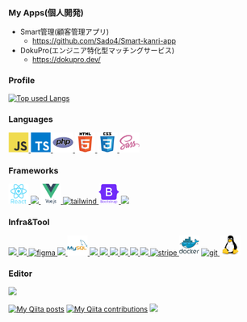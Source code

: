 ### My Apps(個人開発)
- Smart管理(顧客管理アプリ)
  - https://github.com/Sado4/Smart-kanri-app
- DokuPro(エンジニア特化型マッチングサービス)
  - https://dokupro.dev/

### Profile

<!-- リポジトリステータス -->
<!-- [![Sado4's github stats](https://github-readme-stats.vercel.app/api?username=Sado4&hide=issues,contribs&count_private=true&show_icons=true&theme=onedark)](https://github.com/Sado4/github-readme-stats) -->

<!-- ソースコード統計 -->
[![Top used Langs](https://github-readme-stats.vercel.app/api/top-langs/?username=Sado4&hide=html,css,scss,blade,dockerfile,shell,batchfile,vue,autohotkey&langs_count=6&layout=compact&theme=onedark)](https://github.com/Sado4/)

<!-- 使用言語 -->
### Languages
<a href="https://developer.mozilla.org/en-US/docs/Web/JavaScript" target="_blank" rel="noreferrer"> <img src="https://raw.githubusercontent.com/devicons/devicon/master/icons/javascript/javascript-original.svg" alt="javascript" width="40" height="40"/> </a>
<a href="https://www.typescriptlang.org/" target="_blank" rel="noreferrer"> <img src="https://raw.githubusercontent.com/devicons/devicon/master/icons/typescript/typescript-original.svg" alt="typescript" width="40" height="40"/>
<a href="https://www.php.net" target="_blank" rel="noreferrer"> <img src="https://raw.githubusercontent.com/devicons/devicon/master/icons/php/php-original.svg" alt="php" width="40" height="40"/> </a>
<a href="https://www.w3.org/html/" target="_blank" rel="noreferrer"> <img src="https://raw.githubusercontent.com/devicons/devicon/master/icons/html5/html5-original-wordmark.svg" alt="html5" width="40" height="40"/> </a>
<a href="https://www.w3schools.com/css/" target="_blank" rel="noreferrer"> <img src="https://raw.githubusercontent.com/devicons/devicon/master/icons/css3/css3-original-wordmark.svg" alt="css3" width="40" height="40"/> </a>
<a href="https://sass-lang.com" target="_blank" rel="noreferrer"> <img src="https://raw.githubusercontent.com/devicons/devicon/master/icons/sass/sass-original.svg" alt="sass" width="40" height="40"/> </a>

<!-- フレームワーク -->
### Frameworks
<p align="left">
<a href="https://reactjs.org/" target="_blank" rel="noreferrer"> <img src="https://raw.githubusercontent.com/devicons/devicon/master/icons/react/react-original-wordmark.svg" alt="react" width="40" height="40"/> </a> <a href="https://skillicons.dev"> <img src="https://skillicons.dev/icons?i=nextjs" /> </a> <a href="https://vuejs.org/" target="_blank" rel="noreferrer"> <img src="https://raw.githubusercontent.com/devicons/devicon/master/icons/vuejs/vuejs-original-wordmark.svg" alt="vuejs" width="40" height="40"/> </a> <a href="https://tailwindcss.com/" target="_blank" rel="noreferrer"> <img src="https://www.vectorlogo.zone/logos/tailwindcss/tailwindcss-icon.svg" alt="tailwind" width="40" height="40"/> </a> <a href="https://getbootstrap.com" target="_blank" rel="noreferrer"> <img src="https://raw.githubusercontent.com/devicons/devicon/master/icons/bootstrap/bootstrap-plain-wordmark.svg" alt="bootstrap" width="40" height="40"/> </a> <a href="https://skillicons.dev"> <img src="https://skillicons.dev/icons?i=laravel" /> </a>
</p>

<!-- インフラ・ツール -->
### Infra&Tool
<p align="left"> <a href="https://skillicons.dev"> <img src="https://skillicons.dev/icons?i=vercel" /> </a> <a href="https://skillicons.dev"> <img src="https://skillicons.dev/icons?i=webpack" /> </a> <a href="https://www.figma.com/" target="_blank" rel="noreferrer"> <img src="https://www.vectorlogo.zone/logos/figma/figma-icon.svg" alt="figma" width="40" height="40"/> </a> <a href="https://skillicons.dev"> <img src="https://skillicons.dev/icons?i=vite" /> </a> <a href="https://www.mysql.com/" target="_blank" rel="noreferrer"> <img src="https://raw.githubusercontent.com/devicons/devicon/master/icons/mysql/mysql-original-wordmark.svg" alt="mysql" width="40" height="40"/> </a> <a href="https://skillicons.dev"> <img src="https://skillicons.dev/icons?i=postgres" /> </a> <a href="https://skillicons.dev"> <img src="https://skillicons.dev/icons?i=planetscale" /> </a> <a href="https://skillicons.dev"> <img src="https://skillicons.dev/icons?i=aws" /> </a> <a href="https://skillicons.dev"> <img src="https://skillicons.dev/icons?i=gcp" /> </a> <a href="https://skillicons.dev"> <img src="https://skillicons.dev/icons?i=cloudflare" /> </a> <a href="https://www.docker.com/" target="_blank" rel="noreferrer"> <a href="https://skillicons.dev"> <img src="https://skillicons.dev/icons?i=sentry" /> </a> <a href="https://stripe.com" target="_blank" rel="noreferrer"> <img src="https://github.com/Sado4/Sado4/assets/77562598/a8c950ce-7ff3-46dd-9aba-5e2898fb8cef" alt="stripe" width="50" height="50"/> </a>
  <img src="https://raw.githubusercontent.com/devicons/devicon/master/icons/docker/docker-original-wordmark.svg" alt="docker" width="40" height="40"/> </a>  <a href="https://git-scm.com/" target="_blank" rel="noreferrer"> <img src="https://www.vectorlogo.zone/logos/git-scm/git-scm-icon.svg" alt="git" width="40" height="40"/> </a> <a href="https://www.linux.org/" target="_blank" rel="noreferrer"> <img src="https://raw.githubusercontent.com/devicons/devicon/master/icons/linux/linux-original.svg" alt="linux" width="40" height="40"/> </a> </a> </p>

<!-- 使用エディター -->
### Editor
<p align="left">
  <a href="https://skillicons.dev">
    <img src="https://skillicons.dev/icons?i=vscode" />
  </a>
</p>




[![My Qiita posts](https://qiita-badge.apiapi.app/s/derasado/posts.svg)](http://qiita.com/derasado)
[![My Qiita contributions](https://qiita-badge.apiapi.app/s/derasado/contributions.svg)](http://qiita.com/derasado)
![](https://komarev.com/ghpvc/?username=sado4&color=green)
